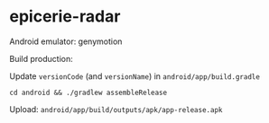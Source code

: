 # epicerie-radar

Android emulator: genymotion

Build production:

Update `versionCode` (and `versionName`) in `android/app/build.gradle`

```
cd android && ./gradlew assembleRelease
```

Upload: `android/app/build/outputs/apk/app-release.apk`
